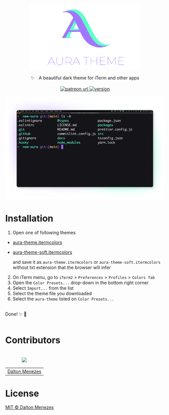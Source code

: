 <p align="center">
  <img src="https://github.com/daltonmenezes/assets/blob/master/images/aura-theme/new-heading.png?raw=true" alt="Aura Theme" width="70%" />
</p>

<p align="center">
✨ A beautiful dark theme for iTerm and other apps
  <br><br>

  <!-- Patreon -->
  <a href="https://www.patreon.com/daltonmenezes">
    <img alt="patreon url" src="https://img.shields.io/badge/support%20on-patreon-1C1E26?style=for-the-badge&labelColor=1C1E26&color=61ffca">
  </a>

  <!-- version -->
  <a href="#">
    <img alt="version" src="https://img.shields.io/badge/version%20-v2.0.0-1C1E26?style=for-the-badge&labelColor=1C1E26&color=61ffca">
  </a>
</p>

<p align="center">
  <img alt="preview" src="https://github.com/daltonmenezes/assets/blob/master/images/aura-theme/aura-iterm-preview.png?raw=true" />
</p>


# Installation
1. Open one of following themes
- [aura-theme.itermcolors](https://raw.githubusercontent.com/daltonmenezes/aura-theme/main/packages/iterm/aura-theme.itermcolors)
- [aura-theme-soft.itermcolors](https://raw.githubusercontent.com/daltonmenezes/aura-theme/main/packages/iterm/aura-theme-soft.itermcolors)

    and save it as `aura-theme.itermcolors` or `aura-theme-soft.itermcolors` without txt extension that the browser will infer

2. On iTerm menu, go to `iTerm2` > `Preferences` > `Profiles` > `Colors Tab`
3. Open the `Color Presets...` drop-down in the bottom right corner
4. Select `Import...` from the list
5. Select the theme file you downloaded
6. Select the `aura-theme` listed on `Color Presets...`

<br/>
Done! ✨ 🎉
<br/>
<br/>

# Contributors
<table>
  <thead>
    <tr>
      <td valign="bottom"><p align="center">
  <a href="https://github.com/daltonmenezes">
    <img src="https://github.com/daltonmenezes.png?size=100" align="center" />
  </a>
</p></td>
    </tr>
  </thead>

  <tbody>
    <tr>
      <td><a href="https://github.com/daltonmenezes">Dalton Menezes</a></td>
    </tr>
  </tbody>
</table>

# License
[MIT © Dalton Menezes](https://github.com/daltonmenezes/aura-theme/blob/main/LICENSE)